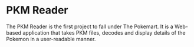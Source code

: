 # PKM Reader #

The PKM Reader is the first project to fall under The Pokemart. It is a Web-based application that takes PKM files, decodes and display details of the Pokemon in a user-readable manner.